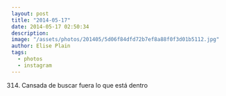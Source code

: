 ```yaml
---
layout: post
title: "2014-05-17"
date: 2014-05-17 02:50:34
description: 
image: "/assets/photos/201405/5d06f84dfd72b7ef8a88f0f3d01b5112.jpg"
author: Elise Plain
tags: 
  - photos
  - instagram
---
```


314. Cansada de buscar fuera lo que está dentro
<p></p>
